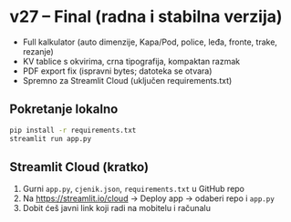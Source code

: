 # v27 – Final (radna i stabilna verzija)
- Full kalkulator (auto dimenzije, Kapa/Pod, police, leđa, fronte, trake, rezanje)
- KV tablice s okvirima, crna tipografija, kompaktan razmak
- PDF export fix (ispravni bytes; datoteka se otvara)
- Spremno za Streamlit Cloud (uključen requirements.txt)

## Pokretanje lokalno
```bash
pip install -r requirements.txt
streamlit run app.py
```

## Streamlit Cloud (kratko)
1) Gurni `app.py`, `cjenik.json`, `requirements.txt` u GitHub repo
2) Na https://streamlit.io/cloud -> Deploy app -> odaberi repo i `app.py`
3) Dobit ćeš javni link koji radi na mobitelu i računalu
